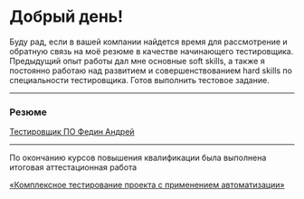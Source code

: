 # Добрый день!

Буду рад, если в вашей компании найдется время для рассмотрение и обратную связь на моё резюме в качестве начинающего тестировщика.
Предыдущий опыт работы дал мне основные soft skills, а также я постоянно работаю над развитием и совершенствованием hard skills по специальности тестировщика.
Готов выполнить тестовое задание.
***
### Резюме
[Тестировщик ПО Федин Андрей](https://docs.google.com/document/d/1nupr2QfrNpTFRgUxv6Fpv-285LR-R-zg9DZQ1tjOp3A/edit#)
***
По окончанию курсов повышения квалификации была выполнена итоговая аттестационная работа

[«Комплексное тестирование проекта с применением автоматизации»](https://docs.google.com/document/d/15Mw9Hv8Tye74rFi8P5G459_UW96UJe-y9kbxPn84gME/edit)

